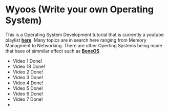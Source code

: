 # Wyoos (Write your own Operating System)

This is a Operating System Development tutorial that is currently a youtube playlist [**here**](https://www.youtube.com/watch?v=1rnA6wpF0o4&list=PLHh55M_Kq4OApWScZyPl5HhgsTJS9MZ6M).
Many topics are in search here ranging from Memory Managment to Networking. There are other Operting Systems being made that have of
simmilar effect such as [**BoneOS**](https://github.com/Bone-Project/BoneOS)

* Video 1 Done!
* Video 1B Done!
* Video 2 Done!
* Video 3 Done!
* Video 4 Done!
* Video 5 Done!
* Video 6 Done!
* Video 7 Done!
* 

